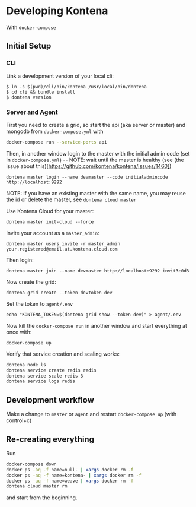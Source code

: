 # Developing Kontena

With `docker-compose`

## Initial Setup

### CLI

Link a development version of your local cli:

```
$ ln -s $(pwd)/cli/bin/kontena /usr/local/bin/dontena
$ cd cli && bundle install
$ dontena version
```

### Server and Agent

First you need to create a grid, so start the api (aka server or master) and mongodb from `docker-compose.yml` with

```bash
docker-compose run --service-ports api
```

Then, in another window login to the master with the initial admin code (set in `docker-compose.yml`) -- NOTE: wait until the master is healthy (see (the issue about this)[https://github.com/kontena/kontena/issues/1460])

```shell
dontena master login --name devmaster --code initialadmincode http://localhost:9292
```

NOTE: If you have an existing master with the same name, you may reuse the id or delete the master, see `dontena cloud master`

Use Kontena Cloud for your master:

```shell
dontena master init-cloud --force
```

Invite your account as a `master_admin`:

```shell
dontena master users invite -r master_admin your.registered@email.at.kontena.cloud.com
```

Then login:

```shell
dontena master join --name devmaster http://localhost:9292 invit3c0d3
```

Now create the grid:

```shell
dontena grid create --token devtoken dev
```

Set the token to `agent/.env`

```shell
echo "KONTENA_TOKEN=$(dontena grid show --token dev)" > agent/.env
```

Now kill the `docker-compose run` in another window and start everything at once with:

```shell
docker-compose up
```

Verify that service creation and scaling works:

```bash
dontena node ls
dontena service create redis redis
dontena service scale redis 3
dontena service logs redis
```

## Development workflow

Make a change to `master` or `agent` and restart `docker-compose up` (with control+c)

## Re-creating everything

Run

```bash
docker-compose down
docker ps -aq -f name=null- | xargs docker rm -f
docker ps -aq -f name=kontena- | xargs docker rm -f
docker ps -aq -f name=weave | xargs docker rm -f
dontena cloud master rm
```

and start from the beginning.
